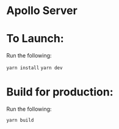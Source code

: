 # Apollo Server 

# To Launch:

Run the following:

 `yarn install`
 `yarn dev` 

# Build for production:
Run the following:

 `yarn build`